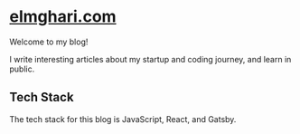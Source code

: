 # [elmghari.com](https://www.elmghari.com/)
Welcome to my blog! 

I write interesting articles about my startup and coding journey, and learn in public.

## Tech Stack

The tech stack for this blog is JavaScript, React, and Gatsby.
